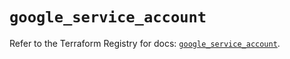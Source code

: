# `google_service_account`

Refer to the Terraform Registry for docs: [`google_service_account`](https://registry.terraform.io/providers/hashicorp/google-beta/6.38.0/docs/resources/google_service_account).
